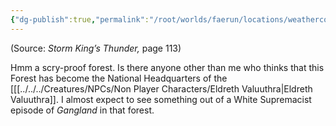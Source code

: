 ```yaml
---
{"dg-publish":true,"permalink":"/root/worlds/faerun/locations/weathercote-forest/"}
---
```



(Source: *Storm King’s Thunder,* page 113)

Hmm a scry-proof forest. Is there anyone other than me who thinks that this Forest has become the National Headquarters of the [[[../../../Creatures/NPCs/Non Player Characters/Eldreth Valuuthra\|Eldreth Valuuthra]]. I almost expect to see something out of a White Supremacist episode of *Gangland* in that forest.
